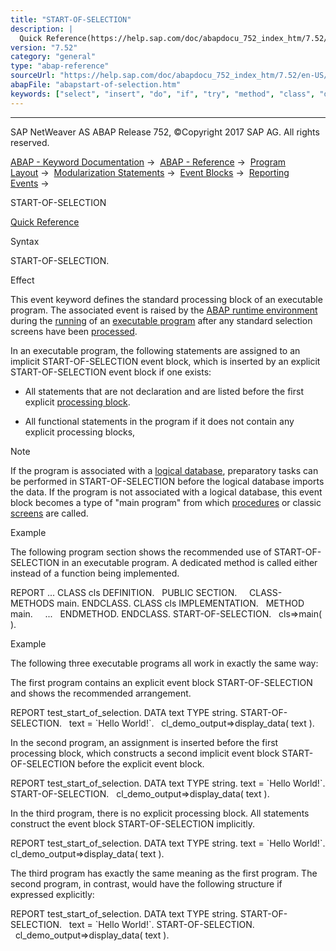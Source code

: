 ```yaml
---
title: "START-OF-SELECTION"
description: |
  Quick Reference(https://help.sap.com/doc/abapdocu_752_index_htm/7.52/en-US/abapstart-of-selection_shortref.htm) Syntax START-OF-SELECTION. Effect This event keyword defines the standard processing block of an executable program. The associated event is raised by the ABAP runtime environment(http
version: "7.52"
category: "general"
type: "abap-reference"
sourceUrl: "https://help.sap.com/doc/abapdocu_752_index_htm/7.52/en-US/abapstart-of-selection.htm"
abapFile: "abapstart-of-selection.htm"
keywords: ["select", "insert", "do", "if", "try", "method", "class", "data", "abapstart", "selection"]
---
```


* * *

SAP NetWeaver AS ABAP Release 752, ©Copyright 2017 SAP AG. All rights reserved.

[ABAP - Keyword Documentation](https://help.sap.com/doc/abapdocu_752_index_htm/7.52/en-US/abenabap.htm) →  [ABAP - Reference](https://help.sap.com/doc/abapdocu_752_index_htm/7.52/en-US/abenabap_reference.htm) →  [Program Layout](https://help.sap.com/doc/abapdocu_752_index_htm/7.52/en-US/abenabap_program_layout.htm) →  [Modularization Statements](https://help.sap.com/doc/abapdocu_752_index_htm/7.52/en-US/abenabap_language_modularization.htm) →  [Event Blocks](https://help.sap.com/doc/abapdocu_752_index_htm/7.52/en-US/abenevent_blocks.htm) →  [Reporting Events](https://help.sap.com/doc/abapdocu_752_index_htm/7.52/en-US/abenabap_processing_blocks.htm) → 

START-OF-SELECTION

[Quick Reference](https://help.sap.com/doc/abapdocu_752_index_htm/7.52/en-US/abapstart-of-selection_shortref.htm)

Syntax

START-OF-SELECTION.

Effect

This event keyword defines the standard processing block of an executable program. The associated event is raised by the [ABAP runtime environment](https://help.sap.com/doc/abapdocu_752_index_htm/7.52/en-US/abenabap_runtime_envir_glosry.htm "Glossary Entry") during the [running](https://help.sap.com/doc/abapdocu_752_index_htm/7.52/en-US/abenreporting_process.htm) of an [executable program](https://help.sap.com/doc/abapdocu_752_index_htm/7.52/en-US/abenexecutable_program_glosry.htm "Glossary Entry") after any standard selection screens have been [processed](https://help.sap.com/doc/abapdocu_752_index_htm/7.52/en-US/abenselscreen_processing_glosry.htm "Glossary Entry").

In an executable program, the following statements are assigned to an implicit START-OF-SELECTION event block, which is inserted by an explicit START-OF-SELECTION event block if one exists:

-   All statements that are not declaration and are listed before the first explicit [processing block](https://help.sap.com/doc/abapdocu_752_index_htm/7.52/en-US/abenprocessing_block_glosry.htm "Glossary Entry").
    
-   All functional statements in the program if it does not contain any explicit processing blocks,
    

Note

If the program is associated with a [logical database](https://help.sap.com/doc/abapdocu_752_index_htm/7.52/en-US/abenlogical_data_base_glosry.htm "Glossary Entry"), preparatory tasks can be performed in START-OF-SELECTION before the logical database imports the data. If the program is not associated with a logical database, this event block becomes a type of "main program" from which [procedures](https://help.sap.com/doc/abapdocu_752_index_htm/7.52/en-US/abenprocedure_glosry.htm "Glossary Entry") or classic [screens](https://help.sap.com/doc/abapdocu_752_index_htm/7.52/en-US/abenscreen_glosry.htm "Glossary Entry") are called.

Example

The following program section shows the recommended use of START-OF-SELECTION in an executable program. A dedicated method is called either instead of a function being implemented.

REPORT ...
CLASS cls DEFINITION.
  PUBLIC SECTION.
    CLASS-METHODS main.
ENDCLASS.
CLASS cls IMPLEMENTATION.
  METHOD main.
    ...
  ENDMETHOD.
ENDCLASS.
START-OF-SELECTION.
  cls=>main( ).

Example

The following three executable programs all work in exactly the same way:

The first program contains an explicit event block START-OF-SELECTION and shows the recommended arrangement.

REPORT test\_start\_of\_selection.
DATA text TYPE string.
START-OF-SELECTION.
  text = \`Hello World!\`.
  cl\_demo\_output=>display\_data( text ).

In the second program, an assignment is inserted before the first processing block, which constructs a second implicit event block START-OF-SELECTION before the explicit event block.

REPORT test\_start\_of\_selection.
DATA text TYPE string.
text = \`Hello World!\`.
START-OF-SELECTION.
  cl\_demo\_output=>display\_data( text ).

In the third program, there is no explicit processing block. All statements construct the event block START-OF-SELECTION implicitly.

REPORT test\_start\_of\_selection.
DATA text TYPE string.
text = \`Hello World!\`.
cl\_demo\_output=>display\_data( text ).

The third program has exactly the same meaning as the first program. The second program, in contrast, would have the following structure if expressed explicitly:

REPORT test\_start\_of\_selection.
DATA text TYPE string.
START-OF-SELECTION.
  text = \`Hello World!\`.
START-OF-SELECTION.
  cl\_demo\_output=>display\_data( text ).